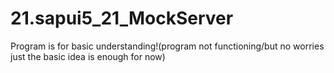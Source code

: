 # 21.sapui5_21_MockServer

Program is for basic understanding!(program not functioning/but no worries just the basic 
idea is enough for now)